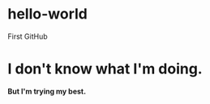 # hello-world
First GitHub
<h1>I don't know what I'm doing.</h1>
<strong>But I'm trying my best.</strong>
